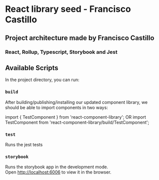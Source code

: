 # React library seed - Francisco Castillo

## Project architecture made by Francisco Castillo

### React, Rollup, Typescript, Storybook and Jest

## Available Scripts

In the project directory, you can run:

### `build`

After building/publishing/installing our updated component library, we should be able to import components in two ways:

import { TestComponent } from 'react-component-library';
  OR
import TestComponent from 'react-component-library/build/TestComponent';

### `test`

Runs the jest tests

### `storybook`

Runs the storybook app in the development mode.<br />
Open [http://localhost:6006](http://localhost:6006) to view it in the browser.
